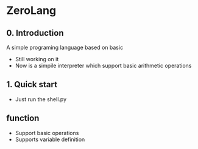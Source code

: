 # ZeroLang

## 0. Introduction
A simple programing language based on basic 

* Still working on it
* Now is a simpile interpreter which support basic arithmetic operations

## 1. Quick start
* Just run the shell.py

## function
* Support basic operations
* Supports variable definition
